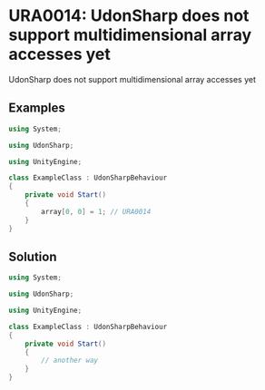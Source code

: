 # URA0014: UdonSharp does not support multidimensional array accesses yet

UdonSharp does not support multidimensional array accesses yet

## Examples

```csharp
using System;

using UdonSharp;

using UnityEngine;

class ExampleClass : UdonSharpBehaviour
{
    private void Start()
    {
        array[0, 0] = 1; // URA0014
    }
}
```

## Solution

```csharp
using System;

using UdonSharp;

using UnityEngine;

class ExampleClass : UdonSharpBehaviour
{
    private void Start()
    {
        // another way
    }
}
```
